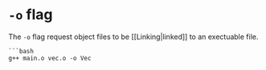 # ```-o``` flag

The ```-o``` flag request object files to be [[Linking|linked]] to an exectuable file.

```ad-example
```bash 
g++ main.o vec.o -o Vec
```
